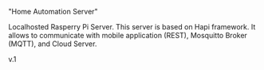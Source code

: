 "Home Automation Server"

Localhosted Rasperry Pi Server. This server is based on Hapi framework. 
It allows to communicate with mobile application (REST), Mosquitto Broker (MQTT), and Cloud Server.

v.1



